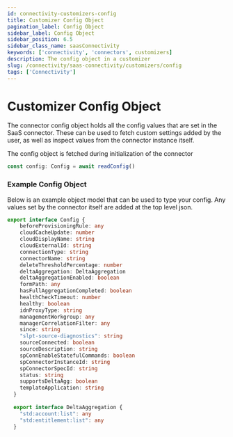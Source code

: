 ```yaml
---
id: connectivity-customizers-config
title: Customizer Config Object
pagination_label: Config Object
sidebar_label: Config Object
sidebar_position: 6.5
sidebar_class_name: saasConnectivity
keywords: ['connectivity', 'connectors', customizers]
description: The config object in a customizer
slug: /connectivity/saas-connectivity/customizers/config
tags: ['Connectivity']
---
```


# Customizer Config Object

The connector config object holds all the config values that are set in the SaaS connector. These can be used to fetch custom settings added by the user, as well as inspect values from the connector instance itself.

The config object is fetched during initialization of the connector

```typescript
const config: Config = await readConfig()
```

### Example Config Object

Below is an example object model that can be used to type your config. Any values set by the connector itself are added at the top level json.

```typescript
export interface Config {
    beforeProvisioningRule: any
    cloudCacheUpdate: number
    cloudDisplayName: string
    cloudExternalId: string
    connectionType: string
    connectorName: string
    deleteThresholdPercentage: number
    deltaAggregation: DeltaAggregation
    deltaAggregationEnabled: boolean
    formPath: any
    hasFullAggregationCompleted: boolean
    healthCheckTimeout: number
    healthy: boolean
    idnProxyType: string
    managementWorkgroup: any
    managerCorrelationFilter: any
    since: string
    "slpt-source-diagnostics": string
    sourceConnected: boolean
    sourceDescription: string
    spConnEnableStatefulCommands: boolean
    spConnectorInstanceId: string
    spConnectorSpecId: string
    status: string
    supportsDeltaAgg: boolean
    templateApplication: string
  }
  
  export interface DeltaAggregation {
    "std:account:list": any
    "std:entitlement:list": any
  }
```
